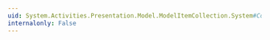 ```yaml
---
uid: System.Activities.Presentation.Model.ModelItemCollection.System#Collections#IList#Add(System.Object)
internalonly: False
---
```

